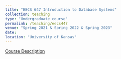 ```yaml
---
title: "EECS 647 Introduction to Database Systems"
collection: teaching
type: "Undergraduate course"
permalink: /teaching/eecs447
venue: "Spring 2021 & Spring 2022 & Spring 2023"
date:
location: "University of Kansas"
---
```


[Course Description](https://catalog.ku.edu/search/?P=EECS%20447)
